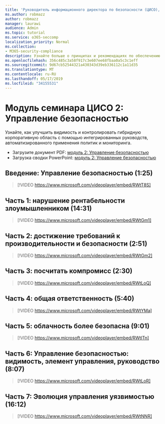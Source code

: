 ```yaml
---
title: 'Руководитель информационного директора по безопасности (ЦИСО), модуль 2: Управление безопасностью'
ms.author: robmazz
author: robmazz
manager: laurawi
audience: Admin
ms.topic: tutorial
ms.service: o365-seccomp
localization_priority: Normal
ms.collection:
- M365-security-compliance
description: Узнайте больше о принципах и рекомендациях по обеспечению безопасности модернизации в Организации.
ms.openlocfilehash: 356c485c3a58f917c3e607ee68fbaa0a5c3c1eff
ms.sourcegitcommit: 9d67cb52544321a430343d39eb336112c1a11d35
ms.translationtype: MT
ms.contentlocale: ru-RU
ms.lasthandoff: 05/17/2019
ms.locfileid: "34155531"
---
```

# <a name="ciso-workshop-module-2-security-management"></a>Модуль семинара ЦИСО 2: Управление безопасностью 

Узнайте, как улучшить видимость и контролировать гибридную корпоративную область с помощью интегрированных руководств, автоматизированного применения политик и мониторинга.

- Загрузите документ PDF: [модуль 2: Управление безопасностью](media/ciso-workshop-2-security-management.pdf)
- Загрузка сводки PowerPoint: [модуль 2: Управление безопасностью](https://docs.microsoft.com/office365/securitycompliance/media/ciso-workshop-2-security-management.pptx)

## <a name="introduction-security-management-125"></a>Введение: Управление безопасностью (1:25)

> [!VIDEO https://www.microsoft.com/videoplayer/embed/RWtT8S]

## <a name="part-1-disrupting-attacker-return-on-investment-1431"></a>Часть 1: нарушение рентабельности злоумышленником (14:31)

> [!VIDEO https://www.microsoft.com/videoplayer/embed/RWtGm1]

## <a name="part-2-meet-productivity-and-security-goals-251"></a>Часть 2: достижение требований к производительности и безопасности (2:51)

> [!VIDEO https://www.microsoft.com/videoplayer/embed/RWtGm2]

## <a name="part-3-assume-compromise-230"></a>Часть 3: посчитать компромисс (2:30)

> [!VIDEO https://www.microsoft.com/videoplayer/embed/RWtLoQ]

## <a name="part-4-shared-responsibility-540"></a>Часть 4: общая ответственность (5:40)

> [!VIDEO https://www.microsoft.com/videoplayer/embed/RWtYMa]

## <a name="part-5-cloud-is-more-secure-901"></a>Часть 5: облачность более безопасна (9:01)

> [!VIDEO https://www.microsoft.com/videoplayer/embed/RWtITn]

## <a name="part-6-security-management-visibility-control-guidance-807"></a>Часть 6: Управление безопасностью: видимость, элемент управления, руководство (8:07)

> [!VIDEO https://www.microsoft.com/videoplayer/embed/RWtLoR]

## <a name="part-7-evolution-of-vulnerability-management-1612"></a>Часть 7: Эволюция управления уязвимостью (16:12)

> [!VIDEO https://www.microsoft.com/videoplayer/embed/RWtNNR]